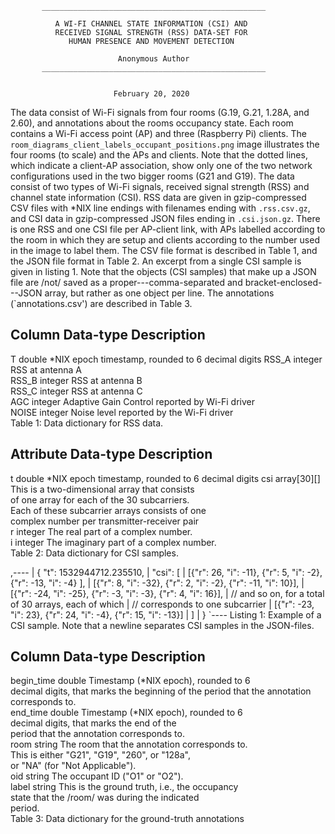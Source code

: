            __________________________________________________

              A WI-FI CHANNEL STATE INFORMATION (CSI) AND
              RECEIVED SIGNAL STRENGTH (RSS) DATA-SET FOR
                 HUMAN PRESENCE AND MOVEMENT DETECTION

                            Anonymous Author
           __________________________________________________


                           February 20, 2020


The data consist of Wi-Fi signals from four rooms (G.19, G.21, 1.28A,
and 2.60), and annotations about the rooms occupancy state. Each room
contains a Wi-Fi access point (AP) and three (Raspberry Pi) clients. The
`room_diagrams_client_labels_occupant_positions.png` image illustrates
the four rooms (to scale) and the APs and clients. Note that the dotted
lines, which indicate a client-AP association, show only one of the two
network configurations used in the two bigger rooms (G21 and G19).
The data consist of two types of Wi-Fi signals, received signal strength
(RSS) and channel state information (CSI). RSS data are given in
gzip-compressed CSV files with *NIX line endings with filenames ending
with `.rss.csv.gz`, and CSI data in gzip-compressed JSON files ending in
`.csi.json.gz`. There is one RSS and one CSI file per AP-client link,
with APs labelled according to the room in which they are setup and
clients according to the number used in the image to label them. The CSV
file format is described in Table 1, and the JSON file format in Table
2. An excerpt from a single CSI sample is given in listing 1. Note that
the objects (CSI samples) that make up a JSON file are /not/ saved as a
proper---comma-separated and bracket-enclosed---JSON array, but rather
as one object per line. The annotations (`annotations.csv') are
described in Table 3.

 Column  Data-type  Description                                       
----------------------------------------------------------------------
 T       double     *NIX epoch timestamp, rounded to 6 decimal digits 
 RSS_A   integer    RSS at antenna A                                  
 RSS_B   integer    RSS at antenna B                                  
 RSS_C   integer    RSS at antenna C                                  
 AGC     integer    Adaptive Gain Control reported by Wi-Fi driver    
 NOISE   integer    Noise level reported by the Wi-Fi driver          
Table 1: Data dictionary for RSS data.

 Attribute  Data-type    Description                                       
---------------------------------------------------------------------------
 t          double       *NIX epoch timestamp, rounded to 6 decimal digits 
 csi        array[30][]  This is a two-dimensional array that consists     
                         of one array for each of the 30 subcarriers.      
                         Each of these subcarrier arrays consists of one   
                         complex number per transmitter-receiver pair      
 r          integer      The real part of a complex number.                
 i          integer      The imaginary part of a complex number.           
Table 2: Data dictionary for CSI samples.

,----
| { "t": 1532944712.235510,
|   "csi": [
|       [{"r": 26, "i": -11}, {"r": 5, "i": -2}, {"r": -13, "i": -4} ],
|       [{"r": 8, "i": -32}, {"r": 2, "i": -2}, {"r": -11, "i": 10}],
|       [{"r": -24, "i": -25}, {"r": -3, "i": -3}, {"r": 4, "i": 16}],
|       // and so on, for a total of 30 arrays, each of which
|       // corresponds to one subcarrier
|       [{"r": -23, "i": 23}, {"r": 24, "i": -4}, {"r": 15, "i": -13}]
|   ]
| }
`----
Listing 1: Example of a CSI sample. Note that a newline separates CSI
samples in the JSON-files.

 Column      Data-type  Description                                     
------------------------------------------------------------------------
 begin_time  double     Timestamp (*NIX epoch), rounded to 6            
                        decimal digits, that marks the beginning of the 
                        period that the annotation corresponds to.      
 end_time    double     Timestamp (*NIX epoch), rounded to 6            
                        decimal digits, that marks the end of the       
                        period that the annotation corresponds to.      
 room        string     The room that the annotation corresponds to.    
                        This is either "G21", "G19", "260", or "128a",  
                        or "NA" (for "Not Applicable").                 
 oid         string     The occupant ID ("O1" or "O2").                 
 label       string     This is the ground truth, i.e., the occupancy   
                        state that the /room/ was during the indicated  
                        period.                                         
Table 3: Data dictionary for the ground-truth annotations
